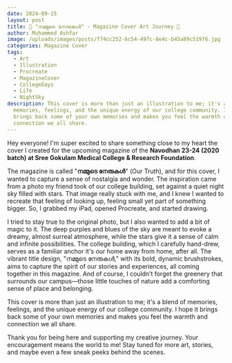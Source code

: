 ```yaml
---
date: 2024-09-15
layout: post
title: 🌌 "നമ്മുടെ നേരുകൾ" - Magazine Cover Art Journey 🌌
author: Muhammed Ashfar
image: /uploads/images/posts/f74cc252-6c54-497c-8e4c-b45a89c519f6.jpg
categories: Magazine Cover
tags:
  - Art
  - Illustration
  - Procreate
  - MagazineCover
  - CollegeDays
  - Life
  - NightSky
description: This cover is more than just an illustration to me; it's a blend of
  memories, feelings, and the unique energy of our college community. I hope it
  brings back some of your own memories and makes you feel the warmth and
  connection we all share.
---
```

Hey everyone! I'm super excited to share something close to my heart the cover I created for the upcoming magazine of the **Navodhan 23-24 (2020 batch) at Sree Gokulam Medical College & Research Foundation**.

The magazine is called "**നമ്മുടെ നേരുകൾ**" (Our Truth), and for this cover, I wanted to capture a sense of nostalgia and wonder. The inspiration came from a photo my friend took of our college building, set against a quiet night sky filled with stars. That image really stuck with me, and I knew I wanted to recreate that feeling of looking up, feeling small yet part of something bigger. So, I grabbed my iPad, opened Procreate, and started drawing.

I tried to stay true to the original photo, but I also wanted to add a bit of magic to it. The deep purples and blues of the sky are meant to evoke a dreamy, almost surreal atmosphere, while the stars give it a sense of calm and infinite possibilities. The college building, which I carefully hand-drew, serves as a familiar anchor it's our home away from home, after all. The vibrant title design, "നമ്മുടെ നേരുകൾ," with its bold, dynamic brushstrokes, aims to capture the spirit of our stories and experiences, all coming together in this magazine. And of course, I couldn’t forget the greenery that surrounds our campus—those little touches of nature add a comforting sense of place and belonging.

This cover is more than just an illustration to me; it's a blend of memories, feelings, and the unique energy of our college community. I hope it brings back some of your own memories and makes you feel the warmth and connection we all share.

Thank you for being here and supporting my creative journey. Your encouragement means the world to me! Stay tuned for more art, stories, and maybe even a few sneak peeks behind the scenes.